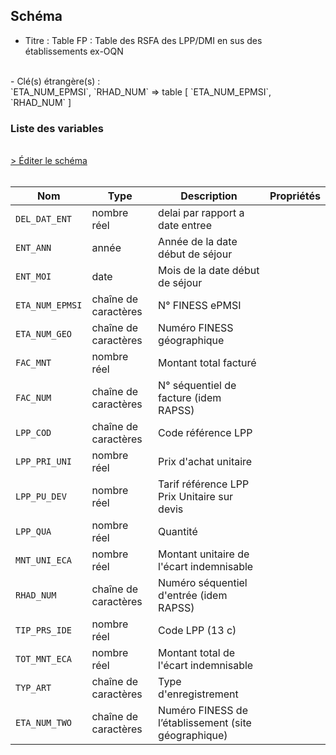 ## Schéma

- Titre : Table FP : Table des RSFA des LPP/DMI en sus des établissements ex-OQN
<br />
- Clé(s) étrangère(s) : <br />
`ETA_NUM_EPMSI`, `RHAD_NUM` => table <PreviewPage text="T_HADaaB" link="/tables/T_HADaaB" /> [ `ETA_NUM_EPMSI`, `RHAD_NUM` ]<br />

### Liste des variables
<br />
<div>
    <a href="https://gitlab.com/healthdatahub/schema-snds/edit/master/schemas/PMSI/PMSI%20HAD/T_HADaaFP.json"  
    arget="_blank" rel="noopener noreferrer">> Éditer le schéma</a>
    <OutboundLink />
</div>
<br />

Nom|Type|Description|Propriétés
-|-|-|-
`DEL_DAT_ENT`|nombre réel|delai par rapport a date entree||
`ENT_ANN`|année|Année de la date début de séjour||
`ENT_MOI`|date|Mois de la date début de séjour||
`ETA_NUM_EPMSI`|chaîne de caractères|N° FINESS ePMSI||
`ETA_NUM_GEO`|chaîne de caractères|Numéro FINESS  géographique||
`FAC_MNT`|nombre réel|Montant total facturé||
`FAC_NUM`|chaîne de caractères|N° séquentiel de facture (idem RAPSS)||
`LPP_COD`|chaîne de caractères|Code référence LPP||
`LPP_PRI_UNI`|nombre réel|Prix d&#x27;achat unitaire||
`LPP_PU_DEV`|nombre réel|Tarif référence LPP Prix Unitaire sur devis||
`LPP_QUA`|nombre réel|Quantité||
`MNT_UNI_ECA`|nombre réel|Montant unitaire de l&#x27;écart indemnisable||
`RHAD_NUM`|chaîne de caractères|Numéro séquentiel d&#x27;entrée (idem RAPSS)||
`TIP_PRS_IDE`|nombre réel|Code LPP (13 c)||
`TOT_MNT_ECA`|nombre réel|Montant total de l&#x27;écart indemnisable||
`TYP_ART`|chaîne de caractères|Type d&#x27;enregistrement||
`ETA_NUM_TWO`|chaîne de caractères|Numéro FINESS de l’établissement (site géographique)||


